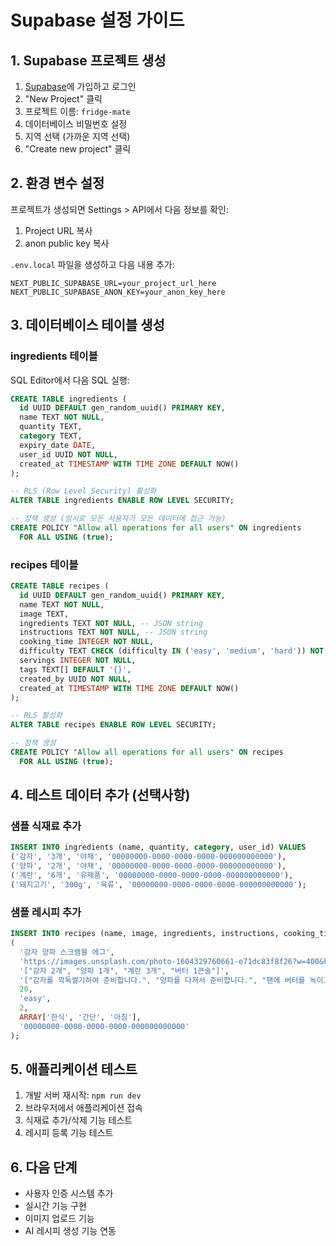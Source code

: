 # Supabase 설정 가이드

## 1. Supabase 프로젝트 생성

1. [Supabase](https://supabase.com)에 가입하고 로그인
2. "New Project" 클릭
3. 프로젝트 이름: `fridge-mate`
4. 데이터베이스 비밀번호 설정
5. 지역 선택 (가까운 지역 선택)
6. "Create new project" 클릭

## 2. 환경 변수 설정

프로젝트가 생성되면 Settings > API에서 다음 정보를 확인:

1. Project URL 복사
2. anon public key 복사

`.env.local` 파일을 생성하고 다음 내용 추가:

```env
NEXT_PUBLIC_SUPABASE_URL=your_project_url_here
NEXT_PUBLIC_SUPABASE_ANON_KEY=your_anon_key_here
```

## 3. 데이터베이스 테이블 생성

### ingredients 테이블

SQL Editor에서 다음 SQL 실행:

```sql
CREATE TABLE ingredients (
  id UUID DEFAULT gen_random_uuid() PRIMARY KEY,
  name TEXT NOT NULL,
  quantity TEXT,
  category TEXT,
  expiry_date DATE,
  user_id UUID NOT NULL,
  created_at TIMESTAMP WITH TIME ZONE DEFAULT NOW()
);

-- RLS (Row Level Security) 활성화
ALTER TABLE ingredients ENABLE ROW LEVEL SECURITY;

-- 정책 생성 (임시로 모든 사용자가 모든 데이터에 접근 가능)
CREATE POLICY "Allow all operations for all users" ON ingredients
  FOR ALL USING (true);
```

### recipes 테이블

```sql
CREATE TABLE recipes (
  id UUID DEFAULT gen_random_uuid() PRIMARY KEY,
  name TEXT NOT NULL,
  image TEXT,
  ingredients TEXT NOT NULL, -- JSON string
  instructions TEXT NOT NULL, -- JSON string
  cooking_time INTEGER NOT NULL,
  difficulty TEXT CHECK (difficulty IN ('easy', 'medium', 'hard')) NOT NULL,
  servings INTEGER NOT NULL,
  tags TEXT[] DEFAULT '{}',
  created_by UUID NOT NULL,
  created_at TIMESTAMP WITH TIME ZONE DEFAULT NOW()
);

-- RLS 활성화
ALTER TABLE recipes ENABLE ROW LEVEL SECURITY;

-- 정책 생성
CREATE POLICY "Allow all operations for all users" ON recipes
  FOR ALL USING (true);
```

## 4. 테스트 데이터 추가 (선택사항)

### 샘플 식재료 추가

```sql
INSERT INTO ingredients (name, quantity, category, user_id) VALUES
('감자', '3개', '야채', '00000000-0000-0000-0000-000000000000'),
('양파', '2개', '야채', '00000000-0000-0000-0000-000000000000'),
('계란', '6개', '유제품', '00000000-0000-0000-0000-000000000000'),
('돼지고기', '300g', '육류', '00000000-0000-0000-0000-000000000000');
```

### 샘플 레시피 추가

```sql
INSERT INTO recipes (name, image, ingredients, instructions, cooking_time, difficulty, servings, tags, created_by) VALUES
(
  '감자 양파 스크램블 에그',
  'https://images.unsplash.com/photo-1604329760661-e71dc83f8f26?w=400&h=300&fit=crop',
  '["감자 2개", "양파 1개", "계란 3개", "버터 1큰술"]',
  '["감자를 깍둑썰기하여 준비합니다.", "양파를 다져서 준비합니다.", "팬에 버터를 녹이고 감자를 볶습니다.", "양파를 추가하여 볶습니다.", "계란을 깨서 넣고 스크램블합니다."]',
  20,
  'easy',
  2,
  ARRAY['한식', '간단', '아침'],
  '00000000-0000-0000-0000-000000000000'
);
```

## 5. 애플리케이션 테스트

1. 개발 서버 재시작: `npm run dev`
2. 브라우저에서 애플리케이션 접속
3. 식재료 추가/삭제 기능 테스트
4. 레시피 등록 기능 테스트

## 6. 다음 단계

- 사용자 인증 시스템 추가
- 실시간 기능 구현
- 이미지 업로드 기능
- AI 레시피 생성 기능 연동
